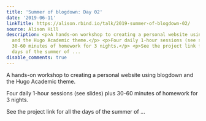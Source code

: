 ```yaml
---
title: 'Summer of blogdown: Day 02'
date: '2019-06-11'
linkTitle: https://alison.rbind.io/talk/2019-summer-of-blogdown-02/
source: Alison Hill
description: <p>A hands-on workshop to creating a personal website using blogdown
  and the Hugo Academic theme.</p> <p>Four daily 1-hour sessions (see slides) plus
  30-60 minutes of homework for 3 nights.</p> <p>See the project link for all the
  days of the summer of ...
disable_comments: true
---
```

<p>A hands-on workshop to creating a personal website using blogdown and the Hugo Academic theme.</p> <p>Four daily 1-hour sessions (see slides) plus 30-60 minutes of homework for 3 nights.</p> <p>See the project link for all the days of the summer of ...